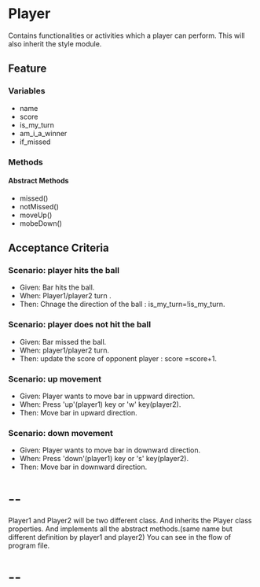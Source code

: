 # Player
  Contains functionalities or activities which a player can perform.
  This will also inherit the style module.
  
## Feature

### Variables
- name
- score
- is_my_turn
- am_i_a_winner
- if_missed

### Methods

#### Abstract Methods
- missed()
- notMissed()
- moveUp()
- mobeDown()

## Acceptance Criteria

### Scenario: player hits the ball
- Given: Bar hits the ball. 
- When: Player1/player2 turn .
- Then: Chnage the direction of the ball : is_my_turn=!is_my_turn.

### Scenario: player does not hit the ball
- Given: Bar missed the ball. 
- When: player1/player2 turn.
- Then: update the score of opponent player : score =score+1.

### Scenario: up movement
- Given: Player wants to move bar in uppward direction. 
- When: Press 'up'(player1) key or 'w' key(player2).
- Then: Move bar in upward direction.

### Scenario: down movement
- Given: Player wants to move bar in downward direction. 
- When: Press 'down'(player1) key or 's' key(player2).
- Then: Move bar in downward direction.

# --
Player1 and Player2 will be two different class. 
And inherits the Player class properties. 
And implements all the abstract methods.(same name but different definition by player1 and player2)
You can see in the flow of program file.
# --
